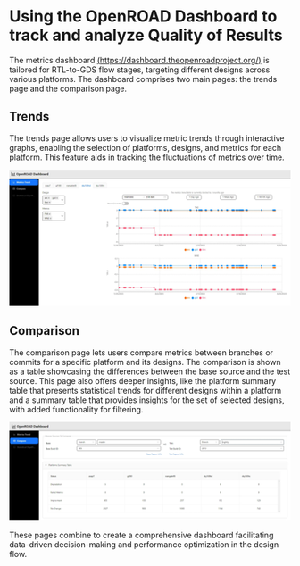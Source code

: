 # Using the OpenROAD Dashboard to track and analyze Quality of Results

The metrics dashboard [(https://dashboard.theopenroadproject.org/)](https://dashboard.theopenroadproject.org/)
is tailored for RTL-to-GDS flow stages, targeting different designs across
various platforms. The dashboard comprises two main pages: the trends
page and the comparison page.

## Trends

The trends page allows users to visualize metric trends through 
interactive graphs, enabling the selection of platforms, designs, 
and metrics for each platform. This feature aids in tracking the 
fluctuations of metrics over time.

![Trends](../images/trends.webp)

## Comparison 

The comparison page lets users compare metrics between branches 
or commits for a specific platform and its designs. The comparison is 
shown as a table showcasing the differences between the 
base source and the test source. This page also offers deeper insights, 
like the platform summary table that presents statistical trends for 
different designs within a platform and a summary table that 
provides insights for the set of selected designs, with added 
functionality for filtering.

![Comparison](../images/comparison.webp)

These pages combine to create a comprehensive dashboard facilitating 
data-driven decision-making and performance optimization in the 
design flow.
